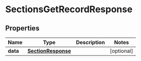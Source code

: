 

# SectionsGetRecordResponse


## Properties

| Name | Type | Description | Notes |
|------------ | ------------- | ------------- | -------------|
|**data** | [**SectionResponse**](SectionResponse.md) |  |  [optional] |



